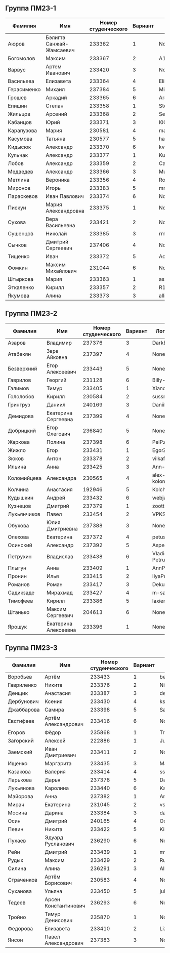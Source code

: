 ## Группа ПМ23-1
| Фамилия | Имя | Номер студенческого | Вариант | Логин github |
|---------|------|-------------|----|-------|
| Аюров | Бэлигтэ Санжай-Жамсаевич | 233362 | 1 | None |
| Богомолов | Максим | 233367 | 2 | A1OUR |
| Варвус | Артем Иванович | 233420 | 3 | None |
| Васильева | Елизавета | 233364 | 4 | Elicleo |
| Герасименко | Михаил | 237384 | 5 | MikhailGerasimenko |
| Грошев | Аркадий | 233365 | 6 | Ardagus |
| Епишин | Степан | 233358 | 1 | Stepan-ep41 |
| Жильцов | Арсений | 233368 | 2 | Senchezz |
| Кабанцов | Юрий | 233371 | 3 | l00fi |
| Карапузова | Мария | 230581 | 4 | maomaoshka |
| Касумова | Татьяна | 230577 | 5 | hannamontanya |
| Кидысюк | Александр | 233370 | 6 | kvdep |
| Кульчак | Александр | 233377 | 1 | KulchakS |
| Лобов | Александр | 233359 | 2 | CaLIJaaa |
| Медведев | Александр | 233366 | 3 | Muqwal |
| Метлина | Вероника | 233356 | 4 | Ronic19 |
| Миронов | Игорь | 233383 | 5 | mronov-igor |
| Параскевов | Иван Павлович | 233374 | 6 | None |
| Пискун | Мария Александровна | 233375 | 1 | None |
| Сухова | Вера Васильевна | 233421 | 2 | None |
| Сушенцов | Николай | 233385 | 3 | rmse-infinity |
| Сычков | Дмитрий Сергеевич | 237406 | 4 | None |
| Тищенко | Иван | 233372 | 5 | Ackrome |
| Фомкин | Максим Михайлович | 231044 | 6 | None |
| Штыркова | Мария | 233363 | 1 | as4dela |
| Эткаленко | Кирилл | 233357 | 2 | R1fl3 |
| Якумова | Алина | 233373 | 3 | allinkins |

## Группа ПМ23-2
| Фамилия | Имя | Номер студенческого | Вариант | Логин github |
|---------|------|-------------|----|-------|
| Азаров | Владимир | 237376 | 3 | DarkBall123 |
| Атабекян | Зара Айковна | 237397 | 4 | None |
| Безверхний | Егор Алексеевич | 233443 | 5 | None |
| Гаврилов | Георгий | 231128 | 6 | Billy-Nogami |
| Галимов | Тимур | 233405 | 1 | Xiandec |
| Гололобов | Кирилл | 230584 | 2 | sussr |
| Грингруз | Даниил | 240169 | 3 | Daniil-Pilot |
| Демидова | Екатерина Сергеевна | 237399 | 4 | None |
| Добрицкий | Егор Олегович | 236840 | 5 | None |
| Жаркова | Полина | 237398 | 6 | PelPzhar |
| Жижло | Егор | 233431 | 1 | EgorZhizhlo |
| Зюков | Антон | 233378 | 2 | vilkafork21 |
| Ильина | Анна | 233425 | 3 | Ann-Ilina |
| Коломийцева | Александра | 230565 | 4 | alex-kolomiitseva007 |
| Колчина | Анастасия | 192946 | 5 | KolchinaAsya |
| Кудышкин | Андрей | 233432 | 6 | webjaba |
| Кузнецов | Дмитрий | 237379 | 1 | zoott1c |
| Лукьянчиков | Павел | 233454 | 2 | VPKST |
| Обухова | Юлия Дмитриевна | 237388 | 3 | None |
| Олехова | Екатерина | 237372 | 4 | petushokok |
| Осинский | Александр | 237392 | 5 | AsperaMl |
| Петрухин | Владислав | 233438 | 6 | Vladislav-Petrukhin |
| Плыгун | Анна | 233409 | 1 | AnnPlugn |
| Пронин | Илья | 233415 | 2 | IlyaPronin461 |
| Романов | Роман | 233417 | 3 | DekuMidBak |
| Садикзаде | Мирахмад | 233427 | 4 | m-sadikzade |
| Тимофеев | Кирилл | 233386 | 5 | laxier |
| Штанько | Максим Сергеевич | 204613 | 6 | None |
| Ярошук | Екатерина Алексеевна | 233396 | 1 | None |

## Группа ПМ23-3
| Фамилия | Имя | Номер студенческого | Вариант | Логин github |
|---------|------|-------------|----|-------|
| Воробьев | Артём | 233433 | 1 | be17happy |
| Гавриленко | Никита | 233376 | 2 | NikitaGavrilenko |
| Денщик | Анастасия | 233387 | 3 | denassstya |
| Дербунович | Ксения | 233430 | 4 | ksshik |
| Джаббарова | Самира | 233398 | 5 | SamiraDzhabbarova |
| Евстифеев | Артём Александрович | 233416 | 6 | None |
| Егоров | Фёдор | 235868 | 1 | TryFedor |
| Загорский | Алексей | 222886 | 1 | Ju1ceL0ver |
| Заемский | Иван Дмитриевич | 233411 | 2 | None |
| Ищенко | Маргарита | 233435 | 3 | Margarrret |
| Казакова | Валерия | 233414 | 4 | ssoelyaderei |
| Ларькова | Дарья | 237378 | 5 | DariaMuranova |
| Лукьянова | Каролина | 233440 | 6 | KarolinaLu911 |
| Майорова | Анна | 237382 | 1 | Anna-mayorova |
| Мирач | Екатерина | 231045 | 2 | vshdy |
| Мосина | Дарина | 233384 | 3 | dar-u |
| Осин | Дмитрий | 240165 | 4 | OsinDmitrii |
| Певин | Никита | 233422 | 5 | Kinggl3 |
| Пухаев | Эдуард Русланович | 236290 | 6 | None |
| Рейн | Дмитрий | 233439 | 1 | mvnticore |
| Рудых | Максим | 233429 | 2 | RudykhMaksim |
| Силина | Алина | 236291 | 3 | AlinaSilinaa |
| Страченков | Артём Борисович | 230583 | 4 | None |
| Суханова | Ульяна | 233450 | 5 | julien2910 |
| Тедеев | Арсен Константинович | 236293 | 6 | None |
| Тройно | Тимур Денисович | 235870 | 1 | None |
| Федорова | Елизавета | 233410 | 2 | LizaFedorovaa |
| Янсон | Павел Александрович | 237383 | 3 | None |